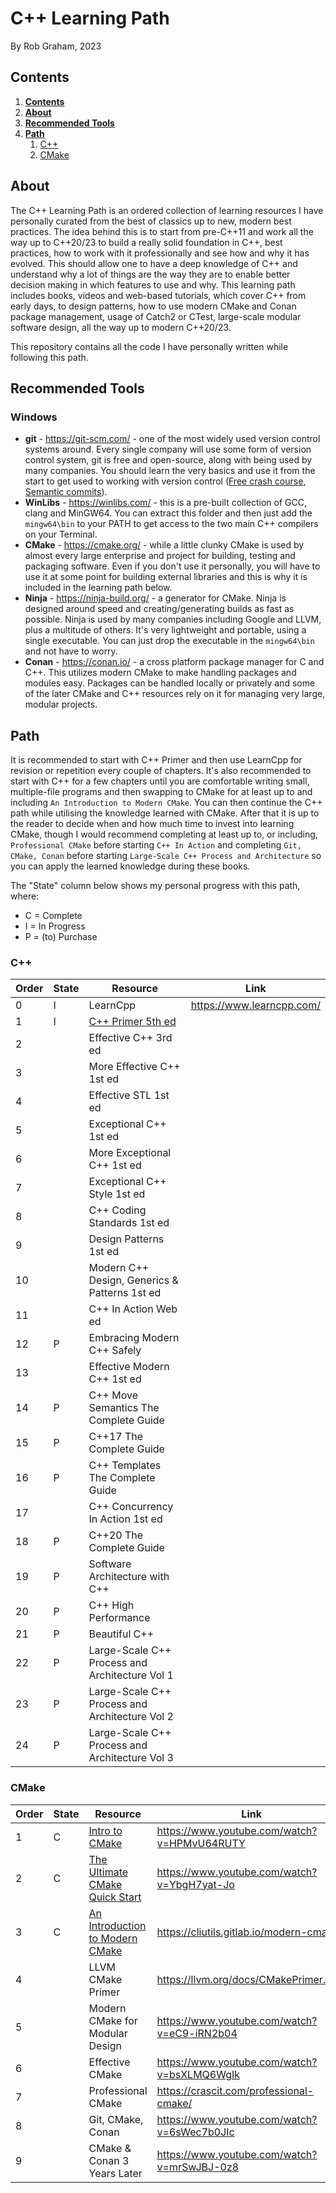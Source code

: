 # C++ Learning Path
By Rob Graham, 2023

## Contents
1. [**Contents**](#contents)
1. [**About**](#about)
1. [**Recommended Tools**](#recommended-tools)
1. [**Path**](#path)
    1. [C++](#path_cpp)
    1. [CMake](#path_cmake)

## About
The C++ Learning Path is an ordered collection of learning resources I have personally curated from the best of classics up to new, modern best practices. The idea behind this is to start from pre-C++11 and work all the way up to C++20/23 to build a really solid foundation in C++, best practices, how to work with it professionally and see how and why it has evolved. This should allow one to have a deep knowledge of C++ and understand why a lot of things are the way they are to enable better decision making in which features to use and why. This learning path includes books, videos and web-based tutorials, which cover C++ from early days, to design patterns, how to use modern CMake and Conan package management, usage of Catch2 or CTest, large-scale modular software design, all the way up to modern C++20/23.

This repository contains all the code I have personally written while following this path.

## Recommended Tools
### Windows
- **git** - https://git-scm.com/ - one of the most widely used version control systems around. Every single company will use some form of version control system, git is free and open-source, along with being used by many companies. You should learn the very basics and use it from the start to get used to working with version control \([Free crash course](https://www.udemy.com/course/git-and-github-crash-course-creating-a-repository-from-scratch/), [Semantic commits](https://nitayneeman.com/posts/understanding-semantic-commit-messages-using-git-and-angular/)\).
- **WinLibs** - https://winlibs.com/ - this is a pre-built collection of GCC, clang and MinGW64. You can extract this folder and then just add the `mingw64\bin` to your PATH to get access to the two main C++ compilers on your Terminal.
- **CMake** - https://cmake.org/ - while a little clunky CMake is used by almost every large enterprise and project for building, testing and packaging software. Even if you don't use it personally, you will have to use it at some point for building external libraries and this is why it is included in the learning path below.
- **Ninja** - https://ninja-build.org/ - a generator for CMake. Ninja is designed around speed and creating/generating builds as fast as possible. Ninja is used by many companies including Google and LLVM, plus a multitude of others. It's very lightweight and portable, using a single executable. You can just drop the executable in the `mingw64\bin` and not have to worry.
- **Conan** - https://conan.io/ - a cross platform package manager for C and C++. This utilizes modern CMake to make handling packages and modules easy. Packages can be handled locally or privately and some of the later CMake and C++ resources rely on it for managing very large, modular projects.

## Path
It is recommended to start with C++ Primer and then use LearnCpp for revision or repetition every couple of chapters. It's also recommended to start with C++ for a few chapters until you are comfortable writing small, multiple-file programs and then swapping to CMake for at least up to and including `An Introduction to Modern CMake`. You can then continue the C++ path while utilising the knowledge learned with CMake. After that it is up to the reader to decide when and how much time to invest into learning CMake, though I would recommend completing at least up to, or including, `Professional CMake` before starting `C++ In Action` and completing `Git, CMake, Conan` before starting `Large-Scale C++ Process and Architecture` so you can apply the learned knowledge during these books.

The "State" column below shows my personal progress with this path, where:
- C = Complete
- I = In Progress
- P = (to) Purchase

<a name="path_cpp"></a>
### **C++**
|Order|State|Resource|Link|
|---|---|---|---|
|  0|I| LearnCpp | https://www.learncpp.com/
|  1|I| [C++ Primer 5th ed](cpp/01_cpp_primer)
|  2| | Effective C++ 3rd ed
|  3| | More Effective C++ 1st ed
|  4| | Effective STL 1st ed
|  5| | Exceptional C++ 1st ed
|  6| | More Exceptional C++ 1st ed
|  7| | Exceptional C++ Style 1st ed
|  8| | C++ Coding Standards 1st ed
|  9| | Design Patterns 1st ed
| 10| | Modern C++ Design, Generics & Patterns 1st ed
| 11| | C++ In Action Web ed
| 12|P| Embracing Modern C++ Safely 
| 13| | Effective Modern C++ 1st ed 
| 14|P| C++ Move Semantics The Complete Guide
| 15|P| C++17 The Complete Guide
| 16|P| C++ Templates The Complete Guide
| 17| | C++ Concurrency In Action 1st ed
| 18|P| C++20 The Complete Guide
| 19|P| Software Architecture with C++
| 20|P| C++ High Performance
| 21|P| Beautiful C++
| 22|P| Large-Scale C++ Process and Architecture Vol 1
| 23|P| Large-Scale C++ Process and Architecture Vol 2
| 24|P| Large-Scale C++ Process and Architecture Vol 3

<a name="path_cmake"/></a>
### **CMake**
|Order|State|Resource|Link|
|---|---|---|---|
| 1|C| [Intro to CMake](cmake/01_intro_to_cmake) | https://www.youtube.com/watch?v=HPMvU64RUTY
| 2|C| [The Ultimate CMake Quick Start](cmake/02_ultimate_quick_start) | https://www.youtube.com/watch?v=YbgH7yat-Jo
| 3|C| [An Introduction to Modern CMake](cmake/03_intro_to_modern_cmake) | https://cliutils.gitlab.io/modern-cmake/
| 4| | LLVM CMake Primer | https://llvm.org/docs/CMakePrimer.html
| 5| | Modern CMake for Modular Design | https://www.youtube.com/watch?v=eC9-iRN2b04
| 6| | Effective CMake | https://www.youtube.com/watch?v=bsXLMQ6WgIk
| 7| | Professional CMake | https://crascit.com/professional-cmake/
| 8| | Git, CMake, Conan | https://www.youtube.com/watch?v=6sWec7b0JIc
| 9| | CMake & Conan 3 Years Later | https://www.youtube.com/watch?v=mrSwJBJ-0z8

<td></tr>
</table>
